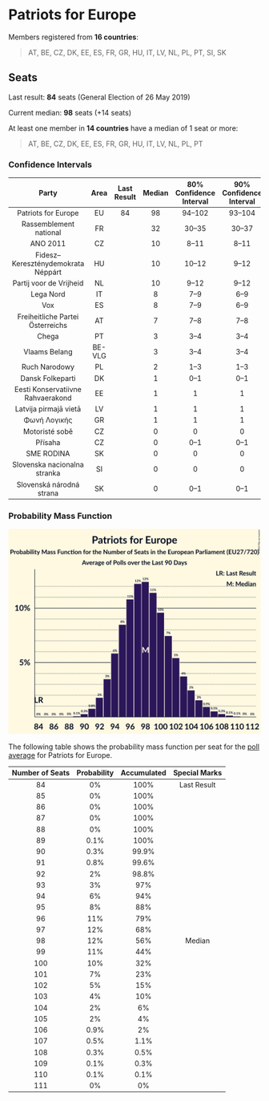 # Patriots for Europe

Members registered from **16 countries**:

> AT, BE, CZ, DK, EE, ES, FR, GR, HU, IT, LV, NL, PL, PT, SI, SK

## Seats

Last result: **84** seats (General Election of 26 May 2019)

Current median: **98** seats (+14 seats)

At least one member in **14 countries** have a median of 1 seat or more:

> AT, BE, CZ, DK, EE, ES, FR, GR, HU, IT, LV, NL, PL, PT

### Confidence Intervals

| Party | Area | Last Result | Median | 80% Confidence Interval | 90% Confidence Interval | 95% Confidence Interval | 99% Confidence Interval |
|:-----:|:----:|:-----------:|:------:|:-----------------------:|:-----------------------:|:-----------------------:|:-----------------------:|
| Patriots for Europe | EU | 84 | 98 | 94–102 | 93–104 | 92–105 | 91–108 |
| Rassemblement national | FR | | 32 | 30–35 | 30–37 | 29–37 | 29–40 |
| ANO 2011 | CZ | | 10 | 8–11 | 8–11 | 8–11 | 7–12 |
| Fidesz–Kereszténydemokrata Néppárt | HU | | 10 | 10–12 | 9–12 | 9–12 | 9–12 |
| Partij voor de Vrijheid | NL | | 10 | 9–12 | 9–12 | 9–12 | 9–12 |
| Lega Nord | IT | | 8 | 7–9 | 6–9 | 6–10 | 6–10 |
| Vox | ES | | 8 | 7–9 | 6–9 | 6–9 | 5–10 |
| Freiheitliche Partei Österreichs | AT | | 7 | 7–8 | 7–8 | 7–8 | 7–8 |
| Chega | PT | | 3 | 3–4 | 3–4 | 3–4 | 2–4 |
| Vlaams Belang | BE-VLG | | 3 | 3–4 | 3–4 | 3–4 | 3–4 |
| Ruch Narodowy | PL | | 2 | 1–3 | 1–3 | 1–3 | 1–3 |
| Dansk Folkeparti | DK | | 1 | 0–1 | 0–1 | 0–1 | 0–1 |
| Eesti Konservatiivne Rahvaerakond | EE | | 1 | 1 | 1 | 0–1 | 0–1 |
| Latvija pirmajā vietā | LV | | 1 | 1 | 1 | 1 | 1 |
| Φωνή Λογικής | GR | | 1 | 1 | 1 | 0–1 | 0–2 |
| Motoristé sobě | CZ | | 0 | 0 | 0 | 0 | 0–1 |
| Přísaha | CZ | | 0 | 0–1 | 0–1 | 0–1 | 0–2 |
| SME RODINA | SK | | 0 | 0 | 0 | 0 | 0–1 |
| Slovenska nacionalna stranka | SI | | 0 | 0 | 0 | 0 | 0 |
| Slovenská národná strana | SK | | 0 | 0–1 | 0–1 | 0–1 | 0–1 |

### Probability Mass Function

![Graph with seats probability mass function not yet produced](average-2024-10-31-seats-pmf-patriotsforeurope.png "Seats Probability Mass Function")

The following table shows the probability mass function per seat for the [poll average](average-2024-10-31.html) for Patriots for Europe.

| Number of Seats | Probability | Accumulated | Special Marks |
|:---------------:|:-----------:|:-----------:|:-------------:|
| 84 | 0% | 100% | Last Result |
| 85 | 0% | 100% |  |
| 86 | 0% | 100% |  |
| 87 | 0% | 100% |  |
| 88 | 0% | 100% |  |
| 89 | 0.1% | 100% |  |
| 90 | 0.3% | 99.9% |  |
| 91 | 0.8% | 99.6% |  |
| 92 | 2% | 98.8% |  |
| 93 | 3% | 97% |  |
| 94 | 6% | 94% |  |
| 95 | 8% | 88% |  |
| 96 | 11% | 79% |  |
| 97 | 12% | 68% |  |
| 98 | 12% | 56% | Median |
| 99 | 11% | 44% |  |
| 100 | 10% | 32% |  |
| 101 | 7% | 23% |  |
| 102 | 5% | 15% |  |
| 103 | 4% | 10% |  |
| 104 | 2% | 6% |  |
| 105 | 2% | 4% |  |
| 106 | 0.9% | 2% |  |
| 107 | 0.5% | 1.1% |  |
| 108 | 0.3% | 0.5% |  |
| 109 | 0.1% | 0.3% |  |
| 110 | 0.1% | 0.1% |  |
| 111 | 0% | 0% |  |


